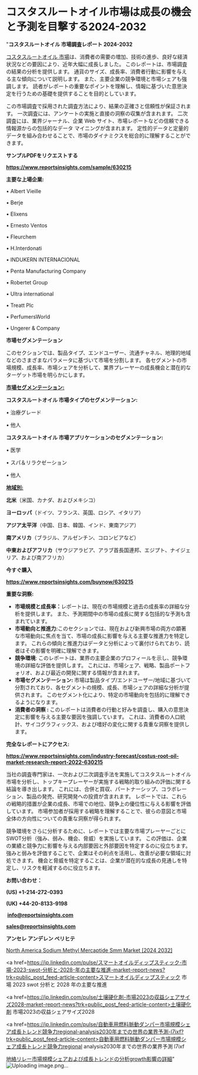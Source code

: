 # コスタスルートオイル市場は成長の機会と予測を目撃する2024-2032

"<strong>コスタスルートオイル 市場調査レポート 2024-2032</strong>

<a href=https://www.reportsinsights.com/sample/630215>コスタスルートオイル 市場</a>は、消費者の需要の増加、技術の進歩、良好な経済状況などの要因により、近年大幅に成長しました。 このレポートは、市場調査の結果の分析を提供します。 通貨のサイズ、成長率、消費者行動に影響を与える主な傾向について説明します。 また、主要企業の競争環境と市場シェアも強調します。 読者がレポートの重要なポイントを理解し、情報に基づいた意思決定を行うための基礎を提供することを目的としています。

この市場調査で採用された調査方法により、結果の正確さと信頼性が保証されます。 一次調査には、アンケートの実施と直接の洞察の収集が含まれます。 二次調査には、業界ジャーナル、企業 Web サイト、市場レポートなどの信頼できる情報源からの包括的なデータ マイニングが含まれます。 定性的データと定量的データを組み合わせることで、市場のダイナミクスを総合的に理解することができます。

<strong><b>サンプルPDFをリクエストする</b></strong>

<a href=https://www.reportsinsights.com/sample/630215><strong><u>https://www.reportsinsights.com/sample/630215</u></strong></a>

<strong>主要な上場企業:</strong>

• Albert Vieille

• Berje

• Elixens

• Ernesto Ventos

• Fleurchem

• H.Interdonati

• INDUKERN INTERNACIONAL

• Penta Manufacturing Company

• Robertet Group

• Ultra international

• Treatt Plc

• PerfumersWorld

• Ungerer & Company

<strong>市場セグメンテーション</strong>

このセクションでは、製品タイプ、エンドユーザー、流通チャネル、地理的地域などのさまざまなパラメータに基づいて市場を分割します。 各セグメントの市場規模、成長率、市場シェアを分析して、業界プレーヤーの成長機会と潜在的なターゲット市場を明らかにします。

<strong><u>市場セグメンテーション</u></strong><strong><u>:</u></strong>

<strong>コスタスルートオイル 市場タイプのセグメンテーション:</strong>

• 治療グレード

• 他人

<strong>コスタスルートオイル 市場アプリケーションのセグメンテーション:</strong>

• 医学

• スパ＆リラクゼーション

• 他人

<strong><u>地域別</u></strong><strong><u>:</u></strong>

<strong>北米</strong>（米国、カナダ、およびメキシコ）

<strong>ヨーロッパ</strong>（ドイツ、フランス、英国、ロシア、イタリア）

<strong>アジア太平洋</strong>（中国、日本、韓国、インド、東南アジア）

<strong>南アメリカ</strong>（ブラジル、アルゼンチン、コロンビアなど）

<strong>中東およびアフリカ</strong>（サウジアラビア、アラブ首長国連邦、エジプト、ナイジェリア、および南アフリカ）

<strong>今すぐ購入</strong>

<a href=https://www.reportsinsights.com/buynow/630215><strong><u>https://www.reportsinsights.com/buynow/630215</u></strong></a>

<strong>重要な洞察:</strong>
<ul>
  <li><strong>市場規模と成長率：</strong>レポートは、現在の市場規模と過去の成長率の詳細な分析を提供します。 また、予測期間中の市場の成長に関する包括的な予測も含まれています。</li>
  <li><strong>市場動向と推進力:</strong>このセクションでは、現在および新興市場の両方の顕著な市場動向に焦点を当て、市場の成長に影響を与える主要な推進力を特定します。 これらの傾向と推進力はデータと分析によって裏付けられており、読者はその影響を明確に理解できます。</li>
  <li><strong>競争環境</strong>: このレポートは、業界の主要企業のプロフィールを示し、競争環境の詳細な評価を提供します。 これには、市場シェア、戦略、製品ポートフォリオ、および最近の開発に関する情報が含まれます。</li>
  <li><strong>市場セグメンテーション: </strong>市場は製品タイプ/エンドユーザー/地域に基づいて分割されており、各セグメントの規模、成長、市場シェアの詳細な分析が提供されます。 このセグメント化により、特定の市場動向を包括的に理解できるようになります。</li>
  <li><strong>消費者の洞察 : </strong>このレポートは消費者の行動と好みを調査し、購入の意思決定に影響を与える主要な要因を強調しています。 これは、消費者の人口統計、サイコグラフィックス、および嗜好の変化に関する貴重な洞察を提供します。</li>
</ul>
<strong>完全なレポートにアクセス:</strong>

<a href=https://www.reportsinsights.com/industry-forecast/costus-root-oil-market-research-report-2022-630215><strong><u><b>https://www.reportsinsights.com/industry-forecast/costus-root-oil-market-research-report-2022-630215</b></u></strong></a>

当社の調査専門家は、一次および二次調査手法を実施してコスタスルートオイル市場を分析し、トップキープレーヤーが実施する戦略的取り組みの評価に関する結論を導き出します。 これには、合併と買収、パートナーシップ、コラボレーション、製品の発売、研究開発への投資が含まれます。 レポートでは、これらの戦略的措置が企業の成長、市場での地位、競争上の優位性に与える影響を評価しています。 市場参加者が採用する戦略を理解することで、彼らの意図と市場全体の方向性についての貴重な洞察が得られます。

競争環境をさらに分析するために、レポートでは主要な市場プレーヤーごとにSWOT分析（強み、弱み、機会、脅威）を実施しています。 この評価は、企業の業績と競争力に影響を与える内部要因と外部要因を特定するのに役立ちます。 強みと弱みを評価することで、企業はその利点を活用し、改善が必要な領域に対処できます。 機会と脅威を特定することは、企業が潜在的な成長の見通しを特定し、リスクを軽減するのに役立ちます。

<strong>お問い合わせ：</strong>

<strong>(US) +1-214-272-0393</strong>

<strong>(UK) +44-20-8133-9198</strong>

<strong> </strong><a href=info@reportsinsights.com><strong><u>info@reportsinsights.com</u></strong></a>

<a href=sales@reportsinsights.com><strong><u>sales@reportsinsights.com</u></strong></a>

<strong>アンセレ アンデレン ベリヒテ</strong>

<a href=https://www.linkedin.com/pulse/north-america-sodium-methyl-mercaptide-smm-market-n7ahe/>North America Sodium Methyl Mercaptide Smm Market [2024 2032]</a>

<a href=https://jp.linkedin.com/pulse/スマートオイルディップスティック-市場-2023-swot-分析と-2028-年の主要な推進-market-report-news?trk=public_post_feed-article-content>スマートオイルディップスティック 市場 2023 swot 分析と 2028 年の主要な推進</a>

<a href=https://jp.linkedin.com/pulse/土壌硬化剤-市場2023の収益シェアサイズ2028-market-report-news?trk=public_post_feed-article-content>土壌硬化剤 市場2023の収益シェアサイズ2028</a>

<a href=https://jp.linkedin.com/pulse/自動車用燃料脈動ダンパー市場規模シェア成長トレンド競争力regional-analysis2030年までの世界の業界予測-l7ixf?trk=public_post_feed-article-content>自動車用燃料脈動ダンパー市場規模シェア成長トレンド競争力regional analysis2030年までの世界の業界予測 l7ixf</a>

<a href=https://www.linkedin.com/pulse/地絡リレー市場規模シェアおよび成長トレンドの分析growth影響の詳細-infopulse-daily-360-7vjkf/>地絡リレー市場規模シェアおよび成長トレンドの分析growth影響の詳細</a>"
![Uploading image.png…]()
